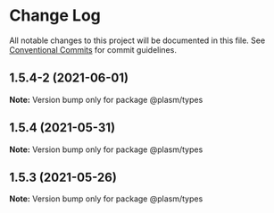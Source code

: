 # Change Log

All notable changes to this project will be documented in this file.
See [Conventional Commits](https://conventionalcommits.org) for commit guidelines.

## 1.5.4-2 (2021-06-01)

**Note:** Version bump only for package @plasm/types





## 1.5.4 (2021-05-31)

**Note:** Version bump only for package @plasm/types





## 1.5.3 (2021-05-26)

**Note:** Version bump only for package @plasm/types
